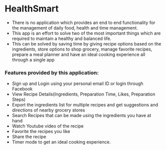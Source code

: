# HealthSmart

-  There is no application which provides an end to end functionality for the management of daily food, health and time management.
-  This app is an effort to solve two of the most important things which are required to maintain a healthy and balanced life.
-  This can be solved by saving time by giving recipe options based on the ingredients, store options to shop grocery, manage favorite recipes, prepare a meal planner and have an ideal cooking experience all through a  single app

### Features provided by this application:
-  Sign up and Login using your personal email ID or login through Facebook
-  View Recipe Details(Ingredients, Preparation Time, Likes, Preparation Steps)
-  Export the ingredients list for multiple recipes and get suggestions and directions of nearby grocery stores
-  Search Recipes that can be made using the ingredients you have at hand
-  Watch Youtube video of the recipe
-  Favorite the recipes you like
-  Share the recipe 
-  Timer mode to get an ideal cooking experience.



